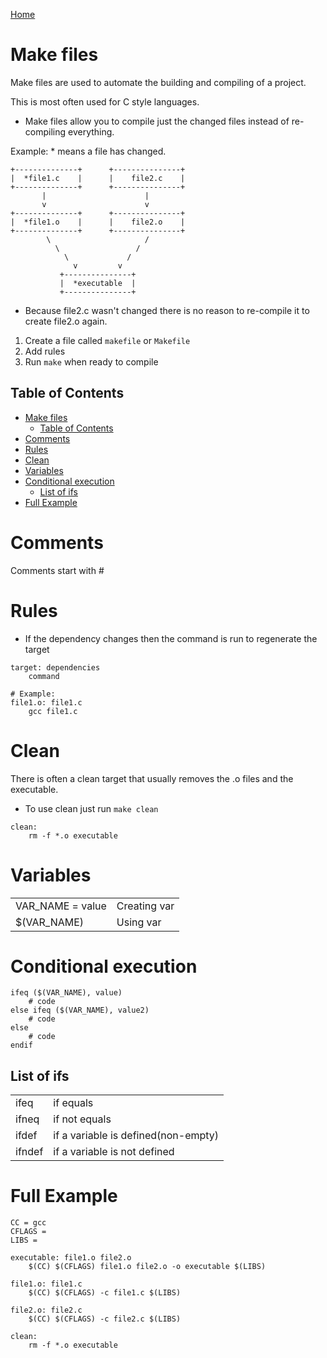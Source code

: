 [Home](./README.md)

# Make files
Make files are used to automate the building and compiling of a project.

This is most often used for C style languages.

- Make files allow you to compile just the changed files instead of re-compiling everything.

Example: * means a file has changed.

```
+--------------+      +---------------+
|  *file1.c    |      |    file2.c    |
+--------------+      +---------------+
       |                      |
       v                      v
+--------------+      +---------------+
|  *file1.o    |      |    file2.o    |
+--------------+      +---------------+
        \                     /
          \                 /
            \             /
              v         v
           +---------------+
           |  *executable  |
           +---------------+
```
- Because file2.c wasn't changed there is no reason to re-compile it to create file2.o again.

1. Create a file called `makefile` or `Makefile`
1. Add rules
1. Run `make` when ready to compile 

## Table of Contents
<!-- TOC -->

- [Make files](#make-files)
  - [Table of Contents](#table-of-contents)
- [Comments](#comments)
- [Rules](#rules)
- [Clean](#clean)
- [Variables](#variables)
- [Conditional execution](#conditional-execution)
  - [List of ifs](#list-of-ifs)
- [Full Example](#full-example)

<!-- /TOC -->

# Comments
Comments start with #

# Rules
- If the dependency changes then the command is run to regenerate the target

```
target: dependencies
    command

# Example:
file1.o: file1.c
    gcc file1.c
```

# Clean
There is often a clean target that usually removes the .o files and the executable.
- To use clean just run `make clean`

```
clean:
    rm -f *.o executable
```

# Variables

|                  |              |
|------------------|--------------|
| VAR_NAME = value | Creating var |
| $(VAR_NAME)      | Using var    |

# Conditional execution

```
ifeq ($(VAR_NAME), value)
    # code
else ifeq ($(VAR_NAME), value2)
    # code
else
    # code
endif
```

## List of ifs

|        |                                     |
|--------|-------------------------------------|
| ifeq   | if equals                           |
| ifneq  | if not equals                       |
| ifdef  | if a variable is defined(non-empty) |
| ifndef | if a variable is not defined        |

# Full Example

```
CC = gcc
CFLAGS =
LIBS = 

executable: file1.o file2.o
    $(CC) $(CFLAGS) file1.o file2.o -o executable $(LIBS)

file1.o: file1.c
    $(CC) $(CFLAGS) -c file1.c $(LIBS)

file2.o: file2.c
    $(CC) $(CFLAGS) -c file2.c $(LIBS)

clean:
    rm -f *.o executable

```
